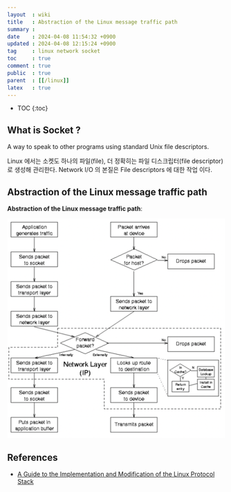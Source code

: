 ```yaml
---
layout  : wiki
title   : Abstraction of the Linux message traffic path
summary : 
date    : 2024-04-08 11:54:32 +0900
updated : 2024-04-08 12:15:24 +0900
tag     : linux network socket
toc     : true
comment : true
public  : true
parent  : [[/linux]]
latex   : true
---
```

* TOC
{:toc}

## What is Socket ?

A way to speak to other programs using standard Unix file descriptors.

Linux 에서는 소켓도 하나의 파일(file), 더 정확히는 파일 디스크립터(file descriptor)로 생성해 관리한다. Network I/O 의 본질은 File descriptors 에 대한 작업 이다.

## Abstraction of the Linux message traffic path

__Abstraction of the Linux message traffic path__:

![](/resource/wiki/linux-message-traffic-path/message-traffic-path.png)

## References

- [A Guide to the Implementation and Modification of the Linux Protocol Stack](https://www.cs.unh.edu/cnrg/people/gherrin/linux-net.html#tth_chAp1)